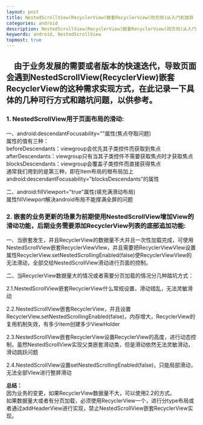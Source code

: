 ```yaml
---
layout: post
title: NestedScrollView(RecyclerView)嵌套RecyclerView(同方向)从入门到放弃
categories: android
description: NestedScrollView(RecyclerView)嵌套RecyclerView(同方向)从入门到放弃
keywords: android, NestedScrollView
topmost: true
---
```


## &nbsp;&nbsp;&nbsp;&nbsp;由于业务发展的需要或者版本的快速迭代，导致页面会遇到NestedScrollView(RecyclerView)嵌套RecyclerView的这种需求实现方式，在此记录一下具体的几种可行方式和踏坑问题，以供参考。

### 1. NestedScrollView用于页面布局的滑动:  

一、android:descendantFocusability=""属性(焦点夺取问题)  
属性的值有三种：  
beforeDescendants：viewgroup会优先其子类控件而获取到焦点  
afterDescendants：viewgroup只有当其子类控件不需要获取焦点时才获取焦点  
blocksDescendants：viewgroup会覆盖子类控件而直接获得焦点  
通常我们用到的是第三种，即在Item布局的根布局加上android:descendantFocusability=”blocksDescendants”的属性  

二、android:fillViewport="true"属性(填充满滑动布局)  
属性fillViewport解决android布局不能撑满全屏的问题  

### 2. 嵌套的业务更新的场景为前期使用NestedScrollView增加View的滑动功能，后期业务需要添加RecyclerView列表的底部追加功能:  

一、当嵌套发生，并且RecyclerView的数据量不大并且一次性加载完成，可使用NestedScrollView嵌套RecyclerViewVIew，并且需要把RecyclerViewVIew设置属性RecyclerView.setNestedScrollingEnabled(false)使RecyclerViewVIew的无法滑动，全部交给NestedScrollView滑动进行页面的控制。  

二、当RecyclerView数据量大的情况或者需要分页加载的情况分几种踏坑方式：  

2.1.NestedScrollView嵌套RecyclerView什么常规设置，滑动错乱，无法灵敏滑动  

2.2.NestedScrollView嵌套RecyclerView，并且设置RecyclerView.setNestedScrollingEnabled(false)，内存增大，RecyclerView的复用机制失效，有多少item创建多少ViewHolder  

2.3.NestedScrollView嵌套RecyclerView设置RecyclerView的高度，进行动态控制，虽然NestedScrollView实现父类嵌套滑动类，但是滑动依然无法灵敏滑动，滑动跳跃问题  

2.4.NestedScrollView设置setNestedScrollingEnabled(false)，只能局部滑动，无法全部VIew进行整屏滑动 

**总结：**  
因为业务的变更，如果RecyclerView数据量不大，可以使用2.2的方式。  
如果数据量大或者有分页加载，必须使用RecyclerView一个，进行分type布局或者通过addHeaderView进行实现，禁止NestedScrollView嵌套RecyclerView实现。
